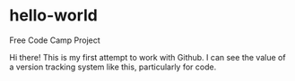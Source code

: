# hello-world
Free Code Camp Project

Hi there!
This is my first attempt to work with Github. I can see the value of a version tracking system like this, particularly for code.
